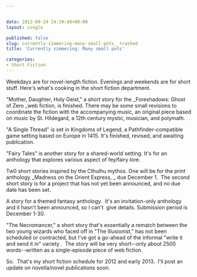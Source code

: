 ```yaml
---


date: 2012-09-24 14:39:49+00:00
layout: single

published: false
slug: currently-simmering-many-small-pots__trashed
title: 'Currently simmering: Many small pots'

categories:
- Short Fiction
---
```


Weekdays are for novel-length fiction. Evenings and weekends are for short stuff. Here's what's cooking in the short fiction department.

"Mother, Daughter, Holy Geist," a short story for the _Foreshadows: Ghost of Zero _web fiction, is finished. There may be some small revisions to coordinate the fiction with the accompanying music, an original piece based on music by St. Hildegard, a 12th century mystic, musician, and polymath.

"A Single Thread" is set in Kingdoms of Legend, a Pathfinder-compatible game setting based on Europe in 1415. It's finished, revised, and awaiting publication.

"Fairy Tales" is another story for a shared-world setting. It's for an anthology that explores various aspect of fey/fairy lore.

Tw0 short stories inspired by the Cthulhu mythos. One will be for the print anthology _Madness on the Orient Express, _ due December 1.  The second short story is for a project that has not yet been announced, and no due date has been set.

A story for a themed fantasy anthology.  It's an invitation-only anthology and it hasn't been announced, so I can't  give details. Submission period is December 1-30.

"The Necromancer," a short story that's essentially a rematch between the two young wizards who faced off in "The Illusionist," has not been scheduled or contracted, but I've got a go-ahead of the informal "write it and send it in" variety .  The story will be very short--only about 2500 words--written as a single-episode piece of web fiction.

So.  That's my short fiction schedule for 2012 and early 2013.  I'll post an update on novella/novel publications soon.
